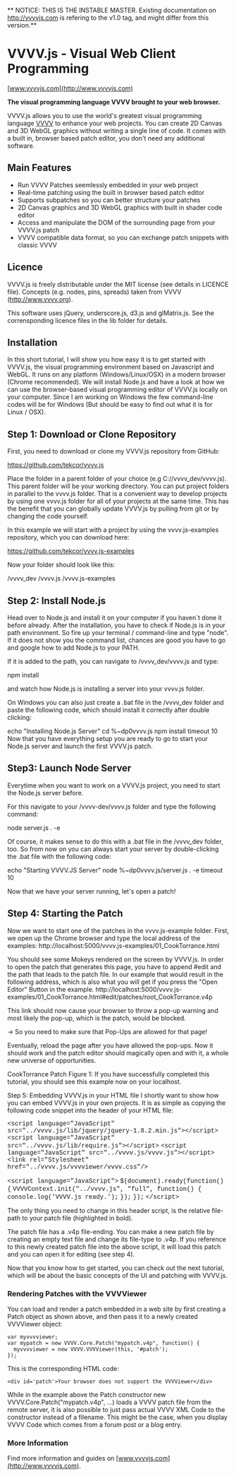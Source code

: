 ** NOTICE: THIS IS THE INSTABLE MASTER. Existing documentation on http://vvvvjs.com is refering to the v1.0 tag, and might differ from this version.**

VVVV.js - Visual Web Client Programming
=======================================

[www.vvvvjs.com](http://www.vvvvjs.com)

**The visual programming language VVVV brought to your web browser.**

VVVV.js allows you to use the world's greatest visual programming language [VVVV](http://vvvv.org) to enhance your web projects. You can create
2D Canvas and 3D WebGL graphics without writing a single line of code. It comes with a built in, browser based patch editor,
you don't need any additional software.

Main Features
-------------

* Run VVVV Patches seemlessly embedded in your web project
* Real-time patching using the built in browser based patch editor
* Supports subpatches so you can better structure your patches
* 2D Canvas graphics and 3D WebGL graphics with built in shader code editor
* Access and manipulate the DOM of the surrounding page from your VVVV.js patch
* VVVV compatible data format, so you can exchange patch snippets with classic VVVV

Licence
-------

VVVV.js is freely distributable under the MIT license (see details in LICENCE file). Concepts (e.g. nodes, pins, spreads) taken from VVVV (http://www.vvvv.org).

This software uses jQuery, underscore.js, d3.js and glMatrix.js. See the corrensponding licence files in the lib folder for details.

Installation 
-------------

In this short tutorial, I will show you how easy it is to get started with VVVV.js, the visual programming environment based on Javascript and WebGL. It runs on any platform (Windows/Linux/OSX) in a modern browser (Chrome recommended).
We will install Node.js and have a look at how we can use the browser-based visual programming editor of VVVV.js locally on your computer. Since I am working on Windows the few command-line codes will be for Windows (But should be easy to find out what it is for Linux / OSX).  

Step 1: Download or Clone Repository
-------------

First, you need to download or clone my VVVV.js repository from GitHub:

  https://github.com/tekcor/vvvv.js

Place the folder in a parent folder of your choice (e.g C://vvvv_dev/vvvv.js). This parent folder will be your working directory. You can put project folders in parallel to the vvvv.js folder. That is a convenient way to develop projects by using one vvvv.js folder for all of your projects at the same time. This has the benefit that you can globally update VVVV.js by pulling from git or by changing the code yourself.

In this example we will start with a project by using the vvvv.js-examples repository, which you can download here:

https://github.com/tekcor/vvvv.js-examples

Now your folder should look like this:

/vvvv_dev
         /vvvv.js
         /vvvv.js-examples
		 
Step 2: Install Node.js
-------------

Head over to Node.js and install it on your computer if you haven`t done it before already. After the installation, you have to check if Node.js is in your path environment. So fire up your terminal / command-line and type "node". If it does not show you the command list, chances are good you have to go and google how to add Node.js to your PATH.

If it is added to the path, you can navigate to /vvvv_dev/vvvv.js and type:

   npm install

and watch how Node.js is installing a server into your vvvv.js folder.

On Windows you can also just create a .bat file in the /vvvv_dev folder and paste the following code, which should install it correctly after double clicking:

echo "Installing Node.js Server"
cd %~dp0vvvv.js
npm install
timeout 10
Now that you have everything setup you are ready to go to start your Node.js server and launch the first VVVV.js patch.

Step3: Launch Node Server
-------------

Everytime when you want to work on a VVVV.js project, you need to start the Node.js server before.

For this navigate to your /vvvv-dev/vvvv.js folder and type the following command:

   node server.js . -e 

Of course, it makes sense to do this with a .bat file in the /vvvv_dev folder, too. So from now on you can always start your server by double-clicking the .bat file with the following code:


echo "Starting VVVV.JS Server"
node %~dp0vvvv.js/server.js . -e 
timeout 10

Now that we have your server running, let's open a patch!

Step 4: Starting the Patch
-------------

Now we want to start one of the patches in the vvvv.js-example folder. First, we open up the Chrome browser and type the local address of the examples:
http://localhost:5000/vvvv.js-examples/01_CookTorrance.html

You should see some Mokeys rendered on the screen by VVVV.js. In order to open the patch that generates this page, you have to append #edit and the path that leads to the patch file. In our example that would result in the following address, which is also what you will get if you press the "Open Editor" Button in the example.
http://localhost:5000/vvvv.js-examples/01_CookTorrance.html#edit/patches/root_CookTorrance.v4p

This link should now cause your browser to throw a pop-up warning and most likely the pop-up, which is the patch, would be blocked.

-> So you need to make sure that Pop-Ups are allowed for that page!

Eventually, reload the page after you have allowed the pop-ups. Now it should work and the patch editor should magically open and with it, a whole new universe of opportunities.

CookTorrance Patch
Figure 1: If you have successfully completed this tutorial, you should see this example now on your localhost.

Step 5: Embedding VVVV.js in your HTML file
I shortly want to show how you can embed VVVV.js in your own projects.
It is as simple as copying the following code snippet into the header of your HTML file:

<font face="Courier New">&lt;script language="JavaScript" src="../vvvv.js/lib/jquery/jquery-1.8.2.min.js"&gt;&lt;/script&gt;</font>
<font face="Courier New">&lt;script language="JavaScript" src="../vvvv.js/lib/require.js"&gt;&lt;/script&gt;</font>
<font face="Courier New">&lt;script language="JavaScript" src="../vvvv.js/vvvv.js"&gt;&lt;/script&gt;</font>
<font face="Courier New">&lt;link rel="Stylesheet" href="../vvvv.js/vvvviewer/vvvv.css"/&gt;</font>
<link rel="VVVV" href="patches/root_CookTorrance.v4p">
<font face="Courier New">&lt;script language="JavaScript"&gt;</font>
<font face="Courier New">        $(document).ready(function() {</font>
<font face="Courier New">                VVVVContext.init("../vvvv.js", "full", function() {</font>
<font face="Courier New">                        console.log('VVVV.js ready.');</font>
<font face="Courier New">                 });</font>
<font face="Courier New">         });</font>
<font face="Courier New">&lt;/script&gt;</font>


The only thing you need to change in this header script, is the relative file-path to your patch file (highlighted in bold).

The patch file has a .v4p file-ending.
You can make a new patch file by creating an empty text file and change its file-type to .v4p. If you reference to this newly created patch file into the above script, it will load this patch and you can open it for editing (see step 4).

Now that you know how to get started, you can check out the next tutorial, which will be about the basic concepts of the UI and patching with VVVV.js.


### Rendering Patches with the VVVViewer

You can load and render a patch embedded in a web site by first creating a Patch object as shown above, and then pass it to a newly created VVVViewer object:

    var myvvvviewer;
    var mypatch = new VVVV.Core.Patch("mypatch.v4p", function() {
      myvvvviewer = new VVVV.VVVViewer(this, '#patch');
    });

This is the corresponding HTML code:

    <div id='patch'>Your browser does not support the VVVViewer</div>

While in the example above the Patch constructor new VVVV.Core.Patch("mypatch.v4p", ...) loads a VVVV patch file from the remote server,
it is also possible to just pass actual VVVV XML Code to the constructor instead of a filename.
This might be the case, when you display VVVV Code which comes from a forum post or a blog entry.

### More Information

Find more information and guides on [www.vvvvjs.com](http://www.vvvvjs.com).
